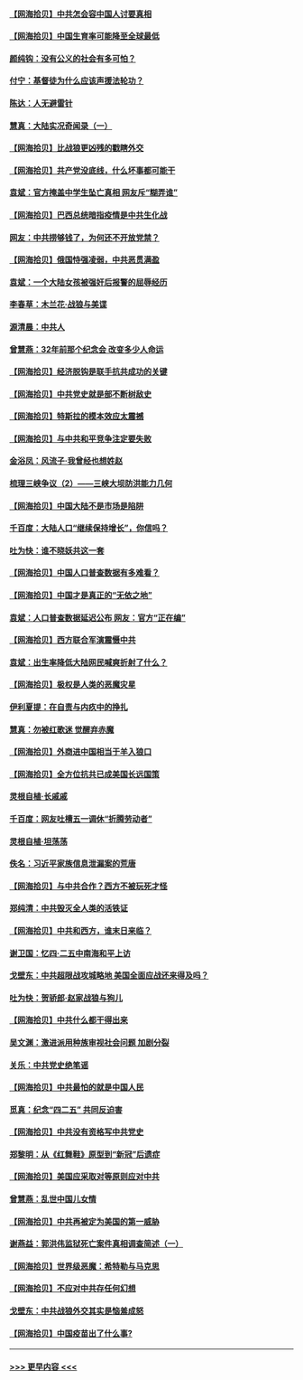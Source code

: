 #### [【网海拾贝】中共怎会容中国人讨要真相](../pages/nsc993/n12952161.md?t=05161351) 
#### [【网海拾贝】中国生育率可能降至全球最低](../pages/nsc993/n12948793.md?t=05161351) 
#### [颜纯钩：没有公义的社会有多可怕？](../pages/nsc993/n12947626.md?t=05161351) 
#### [付宁：基督徒为什么应该声援法轮功？](../pages/nsc993/n12947233.md?t=05161351) 
#### [陈达：人无避雷针](../pages/nsc993/n12947098.md?t=05161351) 
#### [慧真：大陆实况奇闻录（一）](../pages/nsc993/n12945811.md?t=05161351) 
#### [【网海拾贝】比战狼更凶残的戳瞎外交](../pages/nsc993/n12945717.md?t=05161351) 
#### [【网海拾贝】共产党没底线，什么坏事都可能干](../pages/nsc993/n12942090.md?t=05161351) 
#### [袁斌：官方掩盖中学生坠亡真相 网友斥“糊弄谁”](../pages/nsc993/n12942029.md?t=05161351) 
#### [【网海拾贝】巴西总统暗指疫情是中共生化战](../pages/nsc993/n12938999.md?t=05161351) 
#### [网友：中共捞够钱了，为何还不开放党禁？](../pages/nsc993/n12938952.md?t=05161351) 
#### [【网海拾贝】俄国恃强凌弱，中共恶贯满盈](../pages/nsc993/n12936626.md?t=05161351) 
#### [袁斌：一个大陆女孩被强奸后报警的屈辱经历](../pages/nsc993/n12936547.md?t=05161351) 
#### [李春草：木兰花·战狼与美谍](../pages/nsc993/n12935995.md?t=05161351) 
#### [源清晨：中共人](../pages/nsc993/n12935589.md?t=05161351) 
#### [曾慧燕：32年前那个纪念会 改变多少人命运](../pages/nsc993/n12934233.md?t=05161351) 
#### [【网海拾贝】经济脱钩是联手抗共成功的关键](../pages/nsc993/n12934176.md?t=05161351) 
#### [【网海拾贝】中共党史就是部不断树敌史](../pages/nsc993/n12932844.md?t=05161351) 
#### [【网海拾贝】特斯拉的模本效应太震撼](../pages/nsc993/n12925626.md?t=05161351) 
#### [【网海拾贝】与中共和平竞争注定要失败](../pages/nsc993/n12923326.md?t=05161351) 
#### [金浴凤：风流子‧我曾经也想姓赵](../pages/nsc993/n12920911.md?t=05161351) 
#### [梳理三峡争议（2）——三峡大坝防洪能力几何](../pages/nsc993/n12920173.md?t=05161351) 
#### [【网海拾贝】中国大陆不是市场是陷阱](../pages/nsc993/n12920143.md?t=05161351) 
#### [千百度：大陆人口“继续保持增长”，你信吗？](../pages/nsc993/n12918946.md?t=05161351) 
#### [吐为快：谁不晓妖共这一套](../pages/nsc993/n12918941.md?t=05161351) 
#### [【网海拾贝】中国人口普查数据有多难看？](../pages/nsc993/n12917822.md?t=05161351) 
#### [【网海拾贝】中国才是真正的“无依之地”](../pages/nsc993/n12915845.md?t=05161351) 
#### [袁斌：人口普查数据延迟公布 网友：官方“正在编”](../pages/nsc993/n12915748.md?t=05161351) 
#### [【网海拾贝】西方联合军演震慑中共](../pages/nsc993/n12913466.md?t=05161351) 
#### [袁斌：出生率降低大陆网民喊爽折射了什么？](../pages/nsc993/n12913365.md?t=05161351) 
#### [【网海拾贝】极权是人类的恶魔灾星](../pages/nsc993/n12910697.md?t=05161351) 
#### [伊利夏提：在自责与内疚中的挣扎](../pages/nsc993/n12910493.md?t=05161351) 
#### [慧真：勿被红歌迷 觉醒弃赤魔](../pages/nsc993/n12910485.md?t=05161351) 
#### [【网海拾贝】外商进中国相当于羊入狼口](../pages/nsc993/n12908274.md?t=05161351) 
#### [【网海拾贝】全方位抗共已成美国长远国策](../pages/nsc993/n12906878.md?t=05161351) 
#### [灵根自植‧长戚戚](../pages/nsc993/n12905585.md?t=05161351) 
#### [千百度：网友吐槽五一调休“折腾劳动者”](../pages/nsc993/n12905934.md?t=05161351) 
#### [灵根自植‧坦荡荡](../pages/nsc993/n12905562.md?t=05161351) 
#### [佚名：习近平家族信息泄漏案的荒唐](../pages/nsc993/n12904705.md?t=05161351) 
#### [【网海拾贝】与中共合作？西方不被玩死才怪](../pages/nsc993/n12903873.md?t=05161351) 
#### [郑纯清：中共毁灭全人类的活铁证](../pages/nsc993/n12903785.md?t=05161351) 
#### [【网海拾贝】中共和西方，谁末日来临？](../pages/nsc993/n12903482.md?t=05161351) 
#### [谢卫国：忆四‧二五中南海和平上访](../pages/nsc993/n12902192.md?t=05161351) 
#### [戈壁东：中共超限战攻城略地 美国全面应战还来得及吗？](../pages/nsc993/n12902297.md?t=05161351) 
#### [吐为快：贺骄郎‧赵家战狼与狗儿](../pages/nsc993/n12902280.md?t=05161351) 
#### [【网海拾贝】中共什么都干得出来](../pages/nsc993/n12897500.md?t=05161351) 
#### [吴文渊：激进派用种族审视社会问题 加剧分裂](../pages/nsc993/n12893881.md?t=05161351) 
#### [关乐：中共党史绝笔谣](../pages/nsc993/n12897270.md?t=05161351) 
#### [【网海拾贝】中共最怕的就是中国人民](../pages/nsc993/n12894705.md?t=05161351) 
#### [觅真：纪念“四二五” 共同反迫害](../pages/nsc993/n12894553.md?t=05161351) 
#### [【网海拾贝】中共没有资格写中共党史](../pages/nsc993/n12892231.md?t=05161351) 
#### [郑黎明：从《红舞鞋》原型到“新冠”后遗症](../pages/nsc993/n12890469.md?t=05161351) 
#### [【网海拾贝】美国应采取对等原则应对中共](../pages/nsc993/n12889176.md?t=05161351) 
#### [曾慧燕：乱世中国儿女情](../pages/nsc993/n12887931.md?t=05161351) 
#### [【网海拾贝】中共再被定为美国的第一威胁](../pages/nsc993/n12887580.md?t=05161351) 
#### [谢燕益：郭洪伟监狱死亡案件真相调查简述（一）](../pages/nsc993/n12885648.md?t=05161351) 
#### [【网海拾贝】世界级恶魔：希特勒与马克思](../pages/nsc993/n12884062.md?t=05161351) 
#### [【网海拾贝】不应对中共存任何幻想](../pages/nsc993/n12881460.md?t=05161351) 
#### [戈壁东：中共战狼外交其实是恼羞成怒](../pages/nsc993/n12880392.md?t=05161351) 
#### [【网海拾贝】中国疫苗出了什么事?](../pages/nsc993/n12879124.md?t=05161351) 

----
#### [ >>> 更早内容 <<< ](../indexes/nsc993-earlier.md)
